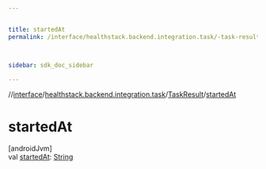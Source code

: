 ```yaml
---


title: startedAt
permalink: /interface/healthstack.backend.integration.task/-task-result/started-at.html



sidebar: sdk_doc_sidebar

---
```



//[interface](/bi_interface.html)/[healthstack.backend.integration.task](../index.html)/[TaskResult](index.html)/[startedAt](started-at.html)



# startedAt



[androidJvm]\
val [startedAt](started-at.html): [String](https://kotlinlang.org/api/latest/jvm/stdlib/kotlin/-string/index.html)






